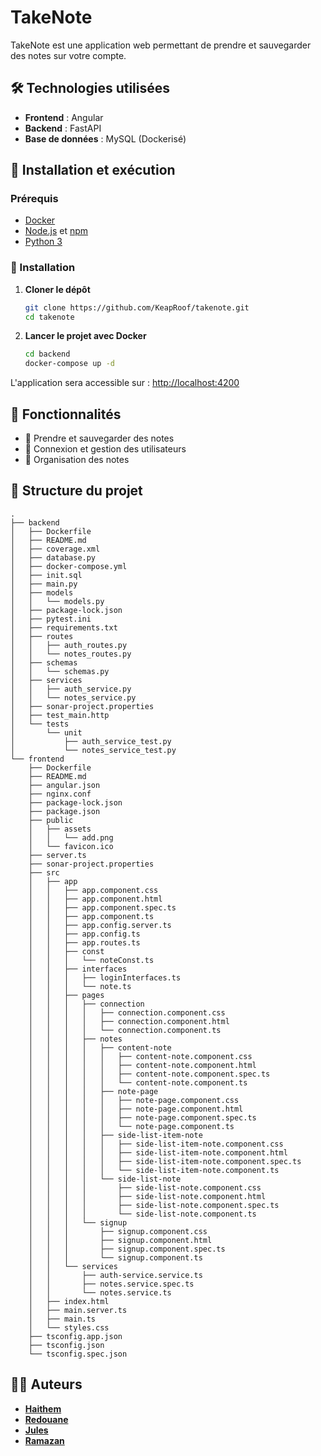 # TakeNote

TakeNote est une application web permettant de prendre et sauvegarder des notes sur votre compte.

## 🛠 Technologies utilisées

- **Frontend** : Angular
- **Backend** : FastAPI
- **Base de données** : MySQL (Dockerisé)


## 🚀 Installation et exécution

### Prérequis
- [Docker](https://www.docker.com/)
- [Node.js](https://nodejs.org/) et [npm](https://www.npmjs.com/)
- [Python 3](https://www.python.org/)

### 🔧 Installation

1. **Cloner le dépôt**
   ```sh
   git clone https://github.com/KeapRoof/takenote.git
   cd takenote
   ```

2. **Lancer le projet avec Docker**
   ```sh
   cd backend
   docker-compose up -d
   ```

L'application sera accessible sur : [http://localhost:4200](http://localhost:4200)

## 📌 Fonctionnalités

- 📝 Prendre et sauvegarder des notes
- 🔐 Connexion et gestion des utilisateurs
- 📂 Organisation des notes

## 📂 Structure du projet

```
.
├── backend
│   ├── Dockerfile
│   ├── README.md
│   ├── coverage.xml
│   ├── database.py
│   ├── docker-compose.yml
│   ├── init.sql
│   ├── main.py
│   ├── models
│   │   └── models.py
│   ├── package-lock.json
│   ├── pytest.ini
│   ├── requirements.txt
│   ├── routes
│   │   ├── auth_routes.py
│   │   └── notes_routes.py
│   ├── schemas
│   │   └── schemas.py
│   ├── services
│   │   ├── auth_service.py
│   │   └── notes_service.py
│   ├── sonar-project.properties
│   ├── test_main.http
│   └── tests
│       └── unit
│           ├── auth_service_test.py
│           └── notes_service_test.py
└── frontend
    ├── Dockerfile
    ├── README.md
    ├── angular.json
    ├── nginx.conf
    ├── package-lock.json
    ├── package.json
    ├── public
    │   ├── assets
    │   │   └── add.png
    │   └── favicon.ico
    ├── server.ts
    ├── sonar-project.properties
    ├── src
    │   ├── app
    │   │   ├── app.component.css
    │   │   ├── app.component.html
    │   │   ├── app.component.spec.ts
    │   │   ├── app.component.ts
    │   │   ├── app.config.server.ts
    │   │   ├── app.config.ts
    │   │   ├── app.routes.ts
    │   │   ├── const
    │   │   │   └── noteConst.ts
    │   │   ├── interfaces
    │   │   │   ├── loginInterfaces.ts
    │   │   │   └── note.ts
    │   │   ├── pages
    │   │   │   ├── connection
    │   │   │   │   ├── connection.component.css
    │   │   │   │   ├── connection.component.html
    │   │   │   │   └── connection.component.ts
    │   │   │   ├── notes
    │   │   │   │   ├── content-note
    │   │   │   │   │   ├── content-note.component.css
    │   │   │   │   │   ├── content-note.component.html
    │   │   │   │   │   ├── content-note.component.spec.ts
    │   │   │   │   │   └── content-note.component.ts
    │   │   │   │   ├── note-page
    │   │   │   │   │   ├── note-page.component.css
    │   │   │   │   │   ├── note-page.component.html
    │   │   │   │   │   ├── note-page.component.spec.ts
    │   │   │   │   │   └── note-page.component.ts
    │   │   │   │   ├── side-list-item-note
    │   │   │   │   │   ├── side-list-item-note.component.css
    │   │   │   │   │   ├── side-list-item-note.component.html
    │   │   │   │   │   ├── side-list-item-note.component.spec.ts
    │   │   │   │   │   └── side-list-item-note.component.ts
    │   │   │   │   └── side-list-note
    │   │   │   │       ├── side-list-note.component.css
    │   │   │   │       ├── side-list-note.component.html
    │   │   │   │       ├── side-list-note.component.spec.ts
    │   │   │   │       └── side-list-note.component.ts
    │   │   │   └── signup
    │   │   │       ├── signup.component.css
    │   │   │       ├── signup.component.html
    │   │   │       ├── signup.component.spec.ts
    │   │   │       └── signup.component.ts
    │   │   └── services
    │   │       ├── auth-service.service.ts
    │   │       ├── notes.service.spec.ts
    │   │       └── notes.service.ts
    │   ├── index.html
    │   ├── main.server.ts
    │   ├── main.ts
    │   └── styles.css
    ├── tsconfig.app.json
    ├── tsconfig.json
    └── tsconfig.spec.json
```

## 👨‍💻 Auteurs

- **[Haithem](https://github.com/KeapRoof)** 
- **[Redouane](https://github.com/redoaztaz)**
- **[Jules](https://github.com/C3ll0gr4m)**
- **[Ramazan](https://github.com/Rameray1)**
